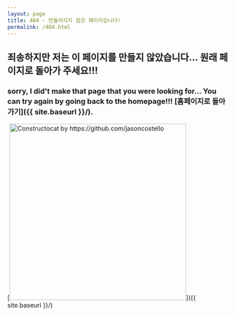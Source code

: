 ```yaml
---
layout: page
title: 404 - 만들어지지 않은 페이지입니다!
permalink: /404.html
---
```


## 죄송하지만 저는 이 페이지를 만들지 않았습니다... 원래 페이지로 돌아가 주세요!!!

### sorry, I did't make that page that you were looking for... You can try again by going back to the homepage!!! [홈페이지로 돌아가기]({{ site.baseurl }}/).

[<img src="{{ site.baseurl }}/images/404.jpg" alt="Constructocat by https://github.com/jasoncostello" style="width: 400px;"/>]({{ site.baseurl }}/)
